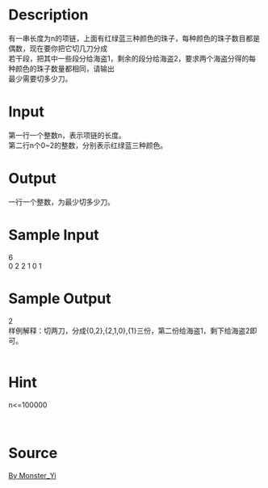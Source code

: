 
# Description

<div class="content"><div>有一串长度为n的项链，上面有红绿蓝三种颜色的珠子，每种颜色的珠子数目都是偶数，现在要你把它切几刀分成</div>
<div>若干段，把其中一些段分给海盗1，剩余的段分给海盗2，要求两个海盗分得的每种颜色的珠子数量都相同，请输出</div>
<div>最少需要切多少刀。</div>
<div></div></div>

# Input

<div class="content"><div>第一行一个整数n，表示项链的长度。</div>
<div>第二行n个0~2的整数，分别表示红绿蓝三种颜色。</div>
<div></div></div>

# Output

<div class="content"><div>一行一个整数，为最少切多少刀。</div>
<div></div>
<p></p></div>

# Sample Input

<div class="content"><span class="sampledata">6<br/>
0 2 2 1 0 1</span></div>

# Sample Output

<div class="content"><span class="sampledata">2<br/>
样例解释：切两刀，分成{0,2},{2,1,0},{1}三份，第二份给海盗1，剩下给海盗2即可。<br/>
<br/>
</span></div>

# Hint

<div class="content"><p></p><p>n&lt;=100000</p><br/>
<p></p><p></p></div>

# Source

<div class="content"><p><a href="problemset.php?search=By Monster_Yi">By Monster_Yi</a></p></div>

